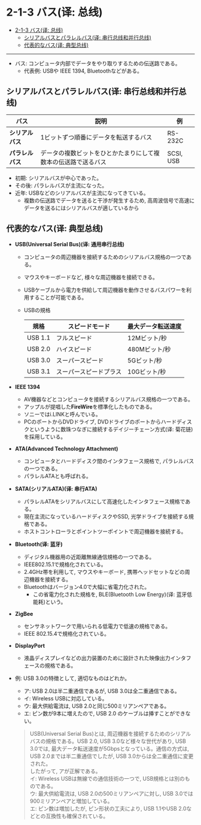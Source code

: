 # 2-1-3 バス(译: 总线)

- [2-1-3 バス(译: 总线)](#2-1-3-バス译-总线)
  - [シリアルバスとパラレルバス(译: 串行总线和并行总线)](#シリアルバスとパラレルバス译-串行总线和并行总线)
  - [代表的なバス(译: 典型总线)](#代表的なバス译-典型总线)

---

- バス: コンピュータ内部でデータをやり取りするための伝送路である。
  - 代表例: USBや IEEE 1394, Bluetoothなどがある。

## シリアルバスとパラレルバス(译: 串行总线和并行总线)

| バス | 説明 | 例 |
| - | - | - |
| **シリアルバス** | 1ビットずつ順番にデータを転送するバス | RS-232C |
| **パラレルバス** | データの複数ビットをひとかたまりにして複数本の伝送路で送るバス | SCSI, USB |

- 初期: シリアルバスが中心であった。
- その後: パラレルバスが主流になった。
- 近年: USBなどのシリアルバスが主流になってきている。
  - 複数の伝送路でデータを送ると干渉が発生するため, 高周波信号で高速にデータを送るにはシリアルバスが適しているから

## 代表的なバス(译: 典型总线)

- **USB(Universal Serial Bus)(译: 通用串行总线)**
  - コンピュータの周辺機器を接続するためのシリアルバス規格の一つである。
  - マウスやキーボードなど, 様々な周辺機器を接続できる。
  - USBケーブルから電力を供給して周辺機器を動作させるバスパワーを利用することが可能である。
  - USBの規格

    | 規格 | スピードモード | 最大データ転送速度 |
    | - | - | - |
    | USB 1.1 | フルスピード | 12Mビット/秒 |
    | USB 2.0 | ハイスピード | 480Mビット/秒 |
    | USB 3.0 | スーパースピード | 5Gビット/秒 |
    | USB 3.1 | スーパースピードプラス | 10Gビット/秒 |

- **IEEE 1394**
  - AV機器などとコンピュータを接続するシリアルバス規格の一つである。
  - アップルが提唱した**FireWire**を標準化したものである。
  - ソニーではi.LINKと呼んでいる。
  - PCのポートからDVDドライブ, DVDドライブのポートからハードディスクというように数珠つなぎに接続するデイジーチェーン方式(译: 菊花链)を採用している。
- **ATA(Advanced Technology Attachment)**
  - コンピュータとハードディスク間のインタフェース規格で, パラレルバスの一つである。
  - パラレルATAとも呼ばれる。
- **SATA(シリアルATA)(译: 串行ATA)**
  - パラレルATAをシリアルバスにして高速化したインタフェース規格である。
  - 現在主流になっているハードディスクやSSD, 光学ドライブを接続する規格である。
  - ホストコントローラとポイントツーポイントで周辺機器を接続する。
- **Bluetooth(译: 蓝牙)**
  - ディジタル機器用の近距離無線通信規格の一つである。
  - IEEE802.15.1で規格化されている。
  - 2.4GHz帯を利用して, マウスやキーボード, 携帯ヘッドセットなどの周辺機器を接続する。
  - Bluetoothはバージョン4.0で大幅に省電力化された。
    - この省電力化された規格を, BLE(Bluetooth Low Energy)(译: 蓝牙低能耗)という。
- **ZigBee**
  - センサネットワークで用いられる低電力で低速の規格である。
  - IEEE 802.15.4で規格化されている。
- **DisplayPort**
  - 液晶ディスプレイなどの出力装置のために設計された映像出力インタフェースの規格である。
- 例: USB 3.0の特徴として, 適切なものはどれか。
  - ア: USB 2.0は半二重通信であるが, USB 3.0は全二重通信である。
  - イ: Wireless USBに対応している。
  - ウ: 最大供給電流は, USB 2.0と同じ500ミリアンペアである。
  - エ: ピン数が9本に増えたので, USB 2.0 のケーブルは挿すことができない。

  > USB(Universal Serial Bus)とは, 周辺機器を接続するためのシリアルバスの規格である。USB 2.0, USB 3.0など様々な世代があり, USB 3.0では, 最大データ転送速度が5Gbpsとなっている。通信の方式は, USB 2.0までは半二重通信でしたが, USB 3.0からは全二重通信に変更された。  
  > したがって, アが正解である。  
  > イ: Wireless USBは無線での通信技術の一つで, USB規格とは別のものである。  
  > ウ: 最大供給電流は, USB 2.0の500ミリアンペアに対し, USB 3.0では900ミリアンペアと増加している。  
  > エ: ピン数は増加したが, ピン形状の工夫により, USB 1.1やUSB 2.0などとの互換性も確保されている。
